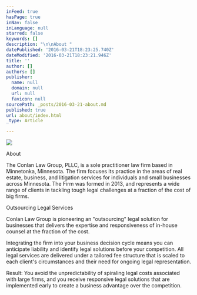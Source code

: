 ```yaml
---
inFeed: true
hasPage: true
inNav: false
inLanguage: null
starred: false
keywords: []
description: "\n\nAbout "
datePublished: '2016-03-21T18:23:25.740Z'
dateModified: '2016-03-21T18:23:21.946Z'
title: ''
author: []
authors: []
publisher:
  name: null
  domain: null
  url: null
  favicon: null
sourcePath: _posts/2016-03-21-about.md
published: true
url: about/index.html
_type: Article

---
```

![](https://the-grid-user-content.s3-us-west-2.amazonaws.com/0a7de207-8fef-4de4-968d-6f044ead8cd1.jpg)

About 

The Conlan Law Group, PLLC, is a sole practitioner law firm based in 
Minnetonka, Minnesota. The firm focuses its practice in the areas of 
real estate, business, and litigation services for individuals and small
businesses across Minnesota. The Firm was formed in 2013, and 
represents a wide range of clients in tackling tough legal challenges at
a fraction of the cost of big firms. 

Outsourcing Legal Services 

Conlan Law Group is pioneering  an "outsourcing" legal 
solution for businesses that delivers the expertise and responsiveness 
of in-house counsel at the fraction of the cost.

Integrating the firm into your business decision 
cycle means you can anticipate liability and identify legal solutions 
before your competition. All legal services are delivered under a 
tailored fee structure that is scaled to each client's circumstances and
their need for ongoing legal representation.

Result: You avoid the unpredictability of 
spiraling legal costs associated with large firms, and you receive 
responsive legal solutions that are implemented early to create a 
business advantage over the competition.